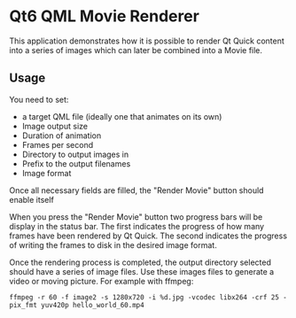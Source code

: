 # Qt6 QML Movie Renderer

This application demonstrates how it is possible to render Qt Quick content into a series of images which can later be combined into a Movie file.

## Usage
You need to set:
 - a target QML file (ideally one that animates on its own)
 - Image output size
 - Duration of animation
 - Frames per second
 - Directory to output images in
 - Prefix to the output filenames
 - Image format
 
Once all necessary fields are filled, the "Render Movie" button should enable itself
 
When you press the "Render Movie" button two progress bars will be display in the status bar.
The first indicates the progress of how many frames have been rendered by Qt Quick.
The second indicates the progress of writing the frames to disk in the desired image format.
 
Once the rendering process is completed, the output directory selected should have a series of image files. Use these images files to generate a video or moving picture.  For example with ffmpeg:

`ffmpeg -r 60 -f image2 -s 1280x720 -i %d.jpg -vcodec libx264 -crf 25 -pix_fmt yuv420p hello_world_60.mp4`
